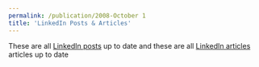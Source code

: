 ```yaml
---
permalink: /publication/2008-October 1
title: 'LinkedIn Posts & Articles'
---
```

These are all [LinkedIn posts](https://www.linkedin.com/in/go4it/recent-activity/all/) up to date and these are all [LinkedIn articles](https://www.linkedin.com/in/go4it/recent-activity/articles/) articles up to date 


